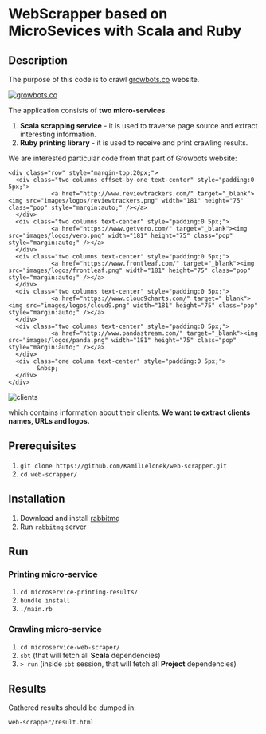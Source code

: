 # WebScrapper based on MicroSevices with Scala and Ruby

## Description

The purpose of this code is to crawl [growbots.co](http://www.growbots.co/) website.

[![growbots.co](http://www.growbots.co/images/growbots-web-2.png)](http://www.growbots.co/)

The application consists of **two micro-services**.

1. **Scala scrapping service** - it is used to traverse page source and extract interesting information.
2. **Ruby printing library** - it is used to receive and print crawling results.


We are interested particular code from that part of Growbots website:

```
<div class="row" style="margin-top:20px;">
  <div class="two columns offset-by-one text-center" style="padding:0 5px;">
     		<a href="http://www.reviewtrackers.com/" target="_blank"><img src="images/logos/reviewtrackers.png" width="181" height="75" class="pop" style="margin:auto;" /></a>
  </div>
  <div class="two columns text-center" style="padding:0 5px;">
     		<a href="https://www.getvero.com/" target="_blank"><img src="images/logos/vero.png" width="181" height="75" class="pop" style="margin:auto;" /></a>
  </div>
  <div class="two columns text-center" style="padding:0 5px;">
     		<a href="https://www.frontleaf.com/" target="_blank"><img src="images/logos/frontleaf.png" width="181" height="75" class="pop" style="margin:auto;" /></a>
  </div>
  <div class="two columns text-center" style="padding:0 5px;">
     		<a href="https://www.cloud9charts.com/" target="_blank"><img src="images/logos/cloud9.png" width="181" height="75" class="pop" style="margin:auto;" /></a>
  </div>
  <div class="two columns text-center" style="padding:0 5px;">
     		<a href="http://www.pandastream.com/" target="_blank"><img src="images/logos/panda.png" width="181" height="75" class="pop" style="margin:auto;" /></a>
  </div>
  <div class="one column text-center" style="padding:0 5px;">
  		&nbsp;
  </div>
</div>
```

![clients](https://monosnap.com/image/DZAb9VCmh8r2uoRviIP5RRGYmWoBh1.png)

which contains information about their clients. **We want to extract clients names, URLs and logos.**

## Prerequisites

1. `git clone https://github.com/KamilLelonek/web-scrapper.git`
2. `cd web-scrapper/`

## Installation

1. Download and install [rabbitmq](https://www.rabbitmq.com/download.html)
2. Run `rabbitmq` server

## Run

### Printing micro-service

1. `cd microservice-printing-results/`
2. `bundle install`
3. `./main.rb`

### Crawling micro-service

1. `cd microservice-web-scraper/`
2. `sbt` (that will fetch all **Scala** dependencies)
3. `> run` (inside `sbt` session, that will fetch all **Project** dependencies)

## Results

Gathered results should be dumped in:

    web-scrapper/result.html
